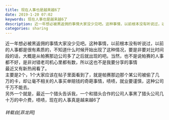 ```yaml
---
title: 现在人事也是越来越6了
date: 2019-1-20 07:02
keywords: 现在人事也是越来越6了
description: 近一年想必被黑返佣的事情大家没少见吧。这种事情，以前根本没有听说过，以前的人事都是很有素质的，不知道什么时候开始出现了这种情况，要是非要对比时间段的话，大概是从帕赛那边公司多了之后就出现的吧。当然，也不是说帕赛的人事都不好，是非对错老司机心里都有数，所以这也不是我要分享的事情最近又有新热闹看了。主要是2个，1个大家应该在帖子里面看到了，就是帕赛那边那个某公司被偷了几万的卡，却让毫不相关的人事买单赔钱的奇葩事情，啧啧，就业要谨慎，这种公司千万不能去。另外一个就是，最近一个猎头告诉我，一个和猎头合作的公司人事黑了猎头公司几十万的中介费，啧啧，现在的人事真是越来越6了
categories: sharing
---
```

<td class="t_f" id="postmessage_2745393">

近一年想必被黑返佣的事情大家没少见吧。这种事情，以前根本没有听说过，以前的人事都是很有素质的，不知道什么时候开始出现了这种情况，要是非要对比时间段的话，大概是从帕赛那边公司多了之后就出现的吧。当然，也不是说帕赛的人事都不好，是非对错老司机心里都有数，所以这也不是我要分享的事情<br/>
最近又有新热闹看了。<br/>
主要是2个，1个大家应该在帖子里面看到了，就是帕赛那边那个某公司被偷了几万的卡，却让毫不相关的人事买单赔钱的奇葩事情，啧啧，就业要谨慎，这种公司千万不能去。<br/>
另外一个就是，最近一个猎头告诉我，一个和猎头合作的公司人事黑了猎头公司几十万的中介费，啧啧，现在的人事真是越来越6了</td>
###### 转载自[菲龙网]